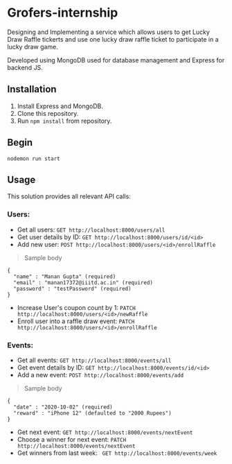 # Grofers-internship
 Designing and Implementing a service which allows users to get Lucky Draw Raffle tickerts and use one lucky draw raffle ticket to participate in a lucky draw game.

 Developed using MongoDB used for database management and Express for backend JS.

## Installation
1. Install Express and MongoDB.
2. Clone this repository.
3. Run `npm install` from repository.

## Begin
```
nodemon run start
```

## Usage
This solution provides all relevant API calls:
### Users:
- Get all users: `GET http://localhost:8000/users/all `
- Get user details by ID: `GET http://localhost:8000/users/id/<id>`
- Add new user: `POST http://localhost:8000/users/<id>/enrollRaffle`
> Sample body
```
{
  "name" : "Manan Gupta" (required)
  "email" : "manan17372@iiitd.ac.in" (required)
  "password" : "testPassword" (required)
}
```
- Increase User's coupon count by 1: `PATCH http://localhost:8000/users/<id>/newRaffle`
- Enroll user into a raffle draw event: `PATCH http://localhost:8000/users/<id>/enrollRaffle`



### Events:
- Get all events: `GET http://localhost:8000/events/all `
- Get event details by ID: `GET http://localhost:8000/events/id/<id>`
- Add a new event: `POST http://localhost:8000/events/add`
> Sample body
```
{
  "date" : "2020-10-02" (required)
  "reward" : "iPhone 12" (defaulted to "2000 Rupees")
}
```

- Get next event: `GET http://localhost:8000/events/nextEvent`
- Choose a winner for next event: `PATCH http://localhost:8000/events/nextEvent`
- Get winners from last week: ` GET http://localhost:8000/events/week`
